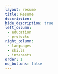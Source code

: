 ```yaml
---
layout: resume
title: Resume
description: 
hide_description: true
left_column:
 - education
 - projects
right_column:
 - languages
 - skills
 - interests
order: 1
no_buttons: false
---
```

